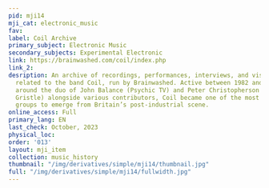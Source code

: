 ```yaml
---
pid: mji14
mji_cat: electronic_music
fav: 
label: Coil Archive
primary_subject: Electronic Music
secondary_subjects: Experimental Electronic
link: https://brainwashed.com/coil/index.php
link_2: 
desription: An archive of recordings, performances, interviews, and visual materials
  related to the band Coil, run by Brainwashed. Active between 1982 and 2005 and centered
  around the duo of John Balance (Psychic TV) and Peter Christopherson (Throbbing
  Gristle) alongside various contributors, Coil became one of the most mythologized
  groups to emerge from Britain’s post-industrial scene.
online_access: Full
primary_lang: EN
last_check: October, 2023
physical_loc: 
order: '013'
layout: mji_item
collection: music_history
thumbnail: "/img/derivatives/simple/mji14/thumbnail.jpg"
full: "/img/derivatives/simple/mji14/fullwidth.jpg"
---
```

